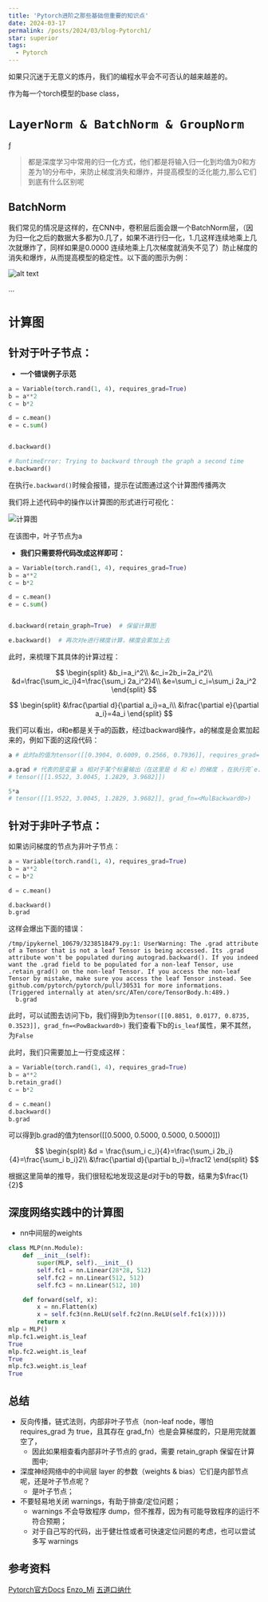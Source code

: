 ```yaml
---
title: 'Pytorch进阶之那些基础但重要的知识点'
date: 2024-03-17
permalink: /posts/2024/03/blog-Pytorch1/
star: superior
tags:
  - Pytorch
---
```


如果只沉迷于无意义的炼丹，我们的编程水平会不可否认的越来越差的。

作为每一个torch模型的base class，

# `LayerNorm & BatchNorm & GroupNorm`
ƒ
> 都是深度学习中常用的归一化方式，他们都是将输入归一化到均值为0和方差为1的分布中，来防止梯度消失和爆炸，并提高模型的泛化能力,那么它们到底有什么区别呢

## BatchNorm

我们常见的情况是这样的，在CNN中，卷积层后面会跟一个BatchNorm层，（因为归一化之后的数据大多都为0.几了，如果不进行归一化，1.几这样连续地乘上几次就爆炸了，同样如果是0.0000 连续地乘上几次梯度就消失不见了）防止梯度的消失和爆炸，从而提高模型的稳定性。以下面的图示为例：

![alt text](/images/blog/BlogTorch/image-8.png)

...







# `计算图`

## 针对于叶子节点：

* **一个错误例子示范**

```python
a = Variable(torch.rand(1, 4), requires_grad=True)
b = a**2
c = b*2

d = c.mean()
e = c.sum()


d.backward()

# RuntimeError: Trying to backward through the graph a second time
e.backward()
```

在执行`e.backward()`时候会报错，提示在试图通过这个计算图传播两次

我们将上述代码中的操作以计算图的形式进行可视化：

![计算图](/images/blog/BlogTorch/image-6.png)

在该图中，叶子节点为a

* **我们只需要将代码改成这样即可：**

```python
a = Variable(torch.rand(1, 4), requires_grad=True)
b = a**2
c = b*2

d = c.mean()
e = c.sum()


d.backward(retain_graph=True)  # 保留计算图

e.backward()  # 再次对e进行梯度计算，梯度会累加上去
```

此时，来梳理下其具体的计算过程：

$$
\begin{split}
&b_i=a_i^2\\
&c_i=2b_i=2a_i^2\\
&d=\frac{\sum_ic_i}4=\frac{\sum_i 2a_i^2}4\\
&e=\sum_i c_i=\sum_i 2a_i^2
\end{split}
$$

$$
\begin{split}
&\frac{\partial d}{\partial a_i}=a_i\\
&\frac{\partial e}{\partial a_i}=4a_i
\end{split}
$$

我们可以看出，d和e都是关于a的函数，经过backward操作，a的梯度是会累加起来的，例如下面的这段代码：

```python
a # 此时a的值为tensor([[0.3904, 0.6009, 0.2566, 0.7936]], requires_grad=True)

a.grad # 代表的是变量 a 相对于某个标量输出（在这里是 d 和 e）的梯度 ，在执行完`e.backward()`操作之后，输出的是e的梯度
# tensor([[1.9522, 3.0045, 1.2829, 3.9682]])

5*a
# tensor([[1.9522, 3.0045, 1.2829, 3.9682]], grad_fn=<MulBackward0>)

```

## 针对于非叶子节点：

如果访问梯度的节点为非叶子节点：

```python
a = Variable(torch.rand(1, 4), requires_grad=True)
b = a**2
c = b*2

d = c.mean()

d.backward()
b.grad

```

这样会爆出下面的错误：

```shell
/tmp/ipykernel_10679/3238518479.py:1: UserWarning: The .grad attribute of a Tensor that is not a leaf Tensor is being accessed. Its .grad attribute won't be populated during autograd.backward(). If you indeed want the .grad field to be populated for a non-leaf Tensor, use .retain_grad() on the non-leaf Tensor. If you access the non-leaf Tensor by mistake, make sure you access the leaf Tensor instead. See github.com/pytorch/pytorch/pull/30531 for more informations. (Triggered internally at aten/src/ATen/core/TensorBody.h:489.)
  b.grad
```

此时，可以试图去访问下b，我们得到b为`tensor([[0.8851, 0.0177, 0.8735, 0.3523]], grad_fn=<PowBackward0>)`
我们查看下b的`is_leaf`属性，果不其然，为`False`

此时，我们只需要加上一行变成这样：

```python
a = Variable(torch.rand(1, 4), requires_grad=True)
b = a**2
b.retain_grad()
c = b*2

d = c.mean()
d.backward()
b.grad
```

可以得到b.grad的值为tensor([[0.5000, 0.5000, 0.5000, 0.5000]])

$$
\begin{split}
&d = \frac{\sum_i c_i}{4}=\frac{\sum_i 2b_i}{4}=\frac{\sum_i b_i}2\\
&\frac{\partial d}{\partial b_i}=\frac12
\end{split}
$$

根据这里简单的推导，我们很轻松地发现这是d对于b的导数，结果为$\frac{1}{2}$

## 深度网络实践中的计算图

* nn中间层的weights

```python
class MLP(nn.Module):
    def __init__(self):
        super(MLP, self).__init__()
        self.fc1 = nn.Linear(28*28, 512)
        self.fc2 = nn.Linear(512, 512)
        self.fc3 = nn.Linear(512, 10)

    def forward(self, x):
        x = nn.Flatten(x)
        x = self.fc3(nn.ReLU(self.fc2(nn.ReLU(self.fc1(x)))))
        return x
mlp = MLP()
mlp.fc1.weight.is_leaf
True
mlp.fc2.weight.is_leaf
True
mlp.fc3.weight.is_leaf
True
```
## 总结

- 反向传播，链式法则，内部非叶子节点（non-leaf node，哪怕 requires_grad 为 true，且其存在 grad_fn）也是会算梯度的，只是用完就置空了，
    - 因此如果相查看内部非叶子节点的 grad，需要 retain_graph 保留在计算图中;
- 深度神经网络中的中间层 layer 的参数（weights & bias）它们是内部节点呢，还是叶子节点呢？
    - 是叶子节点；
- 不要轻易地关闭 warnings，有助于排查/定位问题；
    - warnings 不会导致程序 dump，但不推荐，因为有可能导致程序的运行不符合预期；
    - 对于自己写的代码，出于健壮性或者可快速定位问题的考虑，也可以尝试多写 warnings


## 参考资料
[Pytorch官方Docs](https://pytorch.org/docs/stable/generated/torch.nn.Module.html)
[Enzo_Mi](https://www.bilibili.com/video/BV1UG411f7DL/?spm_id_from=333.337.search-card.all.click&vd_source=32f9de072b771f1cd307ca15ecf84087)
[五道口纳什](https://www.bilibili.com/video/BV1DH4y1N7it/?spm_id_from=333.1007.top_right_bar_window_history.content.click&vd_source=32f9de072b771f1cd307ca15ecf84087)

























